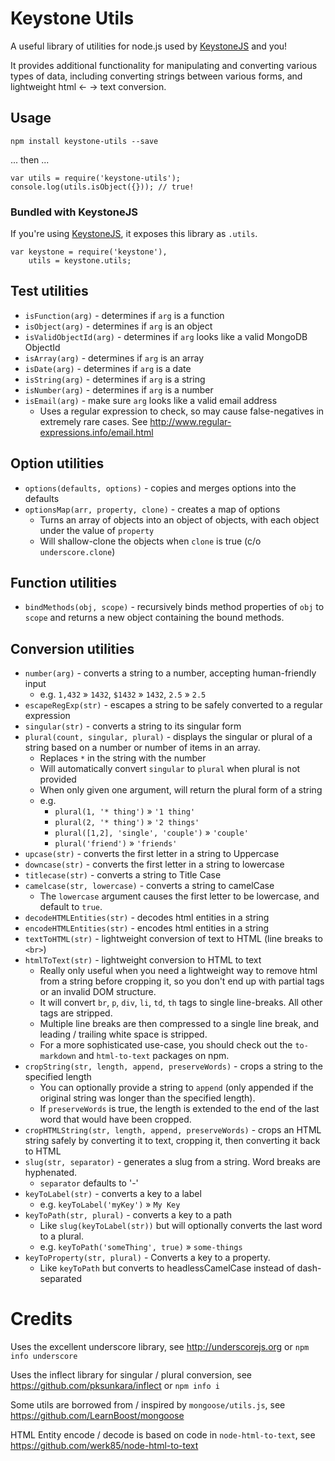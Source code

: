Keystone Utils
==============

A useful library of utilities for node.js used by
[KeystoneJS](http://keystonejs.com) and you!

It provides additional functionality for manipulating and converting various
types of data, including converting strings between various forms, and
lightweight html &larr; &rarr; text conversion.


## Usage

	npm install keystone-utils --save

... then ...

	var utils = require('keystone-utils');
	console.log(utils.isObject({})); // true!

### Bundled with KeystoneJS

If you're using [KeystoneJS](http://keystonejs.com), it exposes this library
as `.utils`.

	var keystone = require('keystone'),
		utils = keystone.utils;


## Test utilities

*	`isFunction(arg)` - determines if `arg` is a function
*	`isObject(arg)` - determines if `arg` is an object
*	`isValidObjectId(arg)` - determines if `arg` looks like a valid MongoDB ObjectId
*	`isArray(arg)` - determines if `arg` is an array
*	`isDate(arg)` - determines if `arg` is a date
*	`isString(arg)` - determines if `arg` is a string
*	`isNumber(arg)` - determines if `arg` is a number
*	`isEmail(arg)` - make sure `arg` looks like a valid email address
	*	Uses a regular expression to check, so may cause false-negatives in
		extremely rare cases. See http://www.regular-expressions.info/email.html

## Option utilities

*	`options(defaults, options)` - copies and merges options into the defaults
*	`optionsMap(arr, property, clone)` - creates a map of options
	*	Turns an array of objects into an object of objects, with each object
		under the value of `property`
	*	Will shallow-clone the objects when `clone` is true (c/o `underscore.clone`)

## Function utilities

*	`bindMethods(obj, scope)` - recursively binds method properties of `obj`
	to `scope` and returns a new object containing the bound methods.
	
## Conversion utilities

*	`number(arg)` - converts a string to a number, accepting human-friendly input
	*	e.g. `1,432` &raquo; `1432`, `$1432` &raquo; `1432`, `2.5` &raquo; `2.5`
*	`escapeRegExp(str)` - escapes a string to be safely converted to a regular expression
*	`singular(str)` - converts a string to its singular form
*	`plural(count, singular, plural)` - displays the singular or plural of a string
	based on a number or number of items in an array.
	*	Replaces `*` in the string with the number
	*	Will automatically convert `singular` to `plural` when plural is not provided
	*	When only given one argument, will return the plural form of a string
	*	e.g.
		*	`plural(1, '* thing')` &raquo; `'1 thing'`
		*	`plural(2, '* thing')` &raquo; `'2 things'`
		*	`plural([1,2], 'single', 'couple')` &raquo; `'couple'`
		*	`plural('friend')` &raquo; `'friends'`
*	`upcase(str)` - converts the first letter in a string to Uppercase
*	`downcase(str)` - converts the first letter in a string to lowercase
*	`titlecase(str)` - converts a string to Title Case
*	`camelcase(str, lowercase)` - converts a string to camelCase
	*	The `lowercase` argument causes the first letter to be lowercase, and
		default to `true`.
*	`decodeHTMLEntities(str)` - decodes html entities in a string
*	`encodeHTMLEntities(str)` - encodes html entities in a string
*	`textToHTML(str)` - lightweight conversion of text to HTML (line breaks to `<br>`)
*	`htmlToText(str)` - lightweight conversion to HTML to text
	*	Really only useful when you need a lightweight way to remove html from a
		string before cropping it, so you don't end up with partial tags or an
		invalid DOM structure.
	*	It will convert `br`, `p`, `div`, `li`, `td`, `th` tags to single
		line-breaks. All other tags are stripped.
	*	Multiple line breaks are then compressed to a single line break, and
		leading / trailing white space is stripped.
	*	For a more sophisticated use-case, you should check out the `to-markdown`
		and `html-to-text` packages on npm.
*	`cropString(str, length, append, preserveWords)` - crops a string to the
	specified length
	*	You can optionally provide a string to `append` (only appended if the
		original string was longer than the specified length).
	*	If `preserveWords` is true, the length is extended to the end of the last
		word that would have been cropped.
*	`cropHTMLString(str, length, append, preserveWords)` - crops an HTML string
	safely by converting it to text, cropping it, then converting it back to HTML
*	`slug(str, separator)` - generates a slug from a string. Word breaks are hyphenated.
	*	`separator` defaults to '-'
*	`keyToLabel(str)` - converts a key to a label
	*	e.g. `keyToLabel('myKey')` &raquo; `My Key`
*	`keyToPath(str, plural)` - converts a key to a path
	*	Like `slug(keyToLabel(str))` but will optionally converts the last word
		to a plural.
	*	e.g. `keyToPath('someThing', true)` &raquo; `some-things`
*	`keyToProperty(str, plural)` - Converts a key to a property.
	*	Like `keyToPath` but converts to headlessCamelCase instead of dash-separated



Credits
=======

Uses the excellent underscore library,
see http://underscorejs.org or `npm info underscore`

Uses the inflect library for singular / plural conversion,
see https://github.com/pksunkara/inflect or `npm info i`

Some utils are borrowed from / inspired by `mongoose/utils.js`,
see https://github.com/LearnBoost/mongoose

HTML Entity encode / decode is based on code in `node-html-to-text`,
see https://github.com/werk85/node-html-to-text
